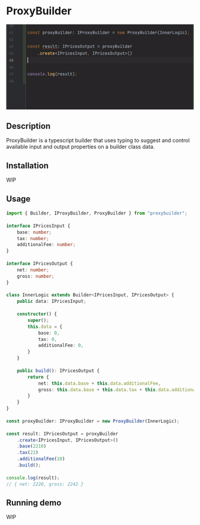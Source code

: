 # ProxyBuilder

![demo gif](./demo.gif)

## Description

ProxyBuilder is a typescript builder that uses typing to suggest and control available input and output properties on a builder class data.

## Installation

WIP

## Usage

```typescript
import { Builder, IProxyBuilder, ProxyBuilder } from "proxybuilder";

interface IPricesInput {
    base: number;
    tax: number;
    additionalFee: number;
}

interface IPricesOutput {
    net: number;
    gross: number;
}

class InnerLogic extends Builder<IPricesInput, IPricesOutput> {
    public data: IPricesInput;

    constructor() {
        super();
        this.data = {
            base: 0,
            tax: 0,
            additionalFee: 0,
        }
    }

    public build(): IPricesOutput {
        return {
            net: this.data.base + this.data.additionalFee,
            gross: this.data.base + this.data.tax + this.data.additionalFee,
        }
    }
}

const proxyBuilder: IProxyBuilder = new ProxyBuilder(InnerLogic);

const result: IPricesOutput = proxyBuilder
    .create<IPricesInput, IPricesOutput>()
    .base(2210)
    .tax(22)
    .additionalFee(10)
    .build();

console.log(result);
// { net: 2220, gross: 2242 }
```

## Running demo

WIP
